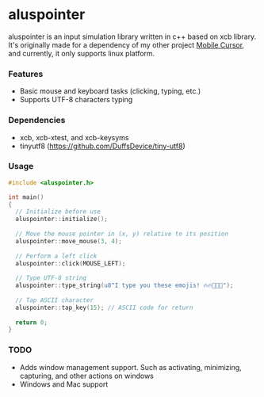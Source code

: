 # aluspointer
aluspointer is an input simulation library written in c++ based on xcb library. It's originally made for a dependency of my other project [Mobile Cursor](https://github.com/azmy60/mobile-cursor), and currently, it only supports linux platform.

### Features
- Basic mouse and keyboard tasks (clicking, typing, etc.)
- Supports UTF-8 characters typing

### Dependencies
- xcb, xcb-xtest, and xcb-keysyms
- tinyutf8 (https://github.com/DuffsDevice/tiny-utf8)

### Usage
```C++
#include <aluspointer.h>

int main()
{
  // Initialize before use
  aluspointer::initialize();
  
  // Move the mouse pointer in (x, y) relative to its position
  aluspointer::move_mouse(3, 4);
  
  // Perform a left click 
  aluspointer::click(MOUSE_LEFT);
  
  // Type UTF-8 string
  aluspointer::type_string(u8"I type you these emojis! 🔥🔥💯💯😂");
  
  // Tap ASCII character
  aluspointer::tap_key(15); // ASCII code for return
  
  return 0;
}
```

### TODO
- Adds window management support. Such as activating, minimizing, capturing, and other actions on windows
- Windows and Mac support
